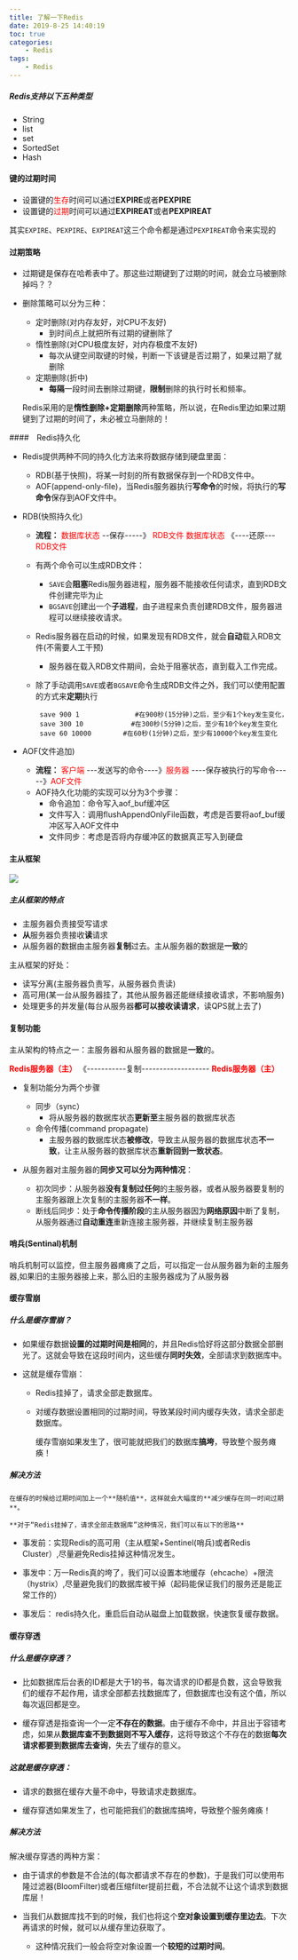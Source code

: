 ```yaml
---
title: 了解一下Redis
date: 2019-8-25 14:40:19
toc: true
categories:
	- Redis
tags:
	- Redis
---
```


##### Redis支持以下五种类型

* String
* list
* set
* SortedSet
* Hash<!--more-->

#### 键的过期时间

 * 设置键的<font color=red>生存</font>时间可以通过**EXPIRE**或者**PEXPIRE**
 * 设置键的<font color=red>过期</font>时间可以通过**EXPIREAT**或者**PEXPIREAT**

其实`EXPIRE`、`PEXPIRE`、`EXPIREAT`这三个命令都是通过`PEXPIREAT`命令来实现的

#### 过期策略

 * 过期键是保存在哈希表中了。那这些过期键到了过期的时间，就会立马被删除掉吗？？

 * 删除策略可以分为三种：

    * 定时删除(对内存友好，对CPU不友好)
       * 到时间点上就把所有过期的键删除了
   * 惰性删除(对CPU极度友好，对内存极度不友好)
     * 每次从键空间取键的时候，判断一下该键是否过期了，如果过期了就删除
   * 定期删除(折中)
     * **每隔**一段时间去删除过期键，**限制**删除的执行时长和频率。

   Redis采用的是**惰性删除+定期删除**两种策略，所以说，在Redis里边如果过期键到了过期的时间了，未必被立马删除的！

####　Redis持久化

 * Redis提供两种不同的持久化方法来将数据存储到硬盘里面：

    * RDB(基于快照)，将某一时刻的所有数据保存到一个RDB文件中。
    * AOF(append-only-file)，当Redis服务器执行**写命令**的时候，将执行的**写命令**保存到AOF文件中。

* RDB(快照持久化)

  * **流程：** <font color=red>数据库状态</font> --保存-----》 <font color=red>RDB文件</font>		<font color=red>数据库状态</font> 《----还原--- <font color=red>RDB文件</font>	

  * 有两个命令可以生成RDB文件：

    * `SAVE`会**阻塞**Redis服务器进程，服务器不能接收任何请求，直到RDB文件创建完毕为止
    * `BGSAVE`创建出一个**子进程**，由子进程来负责创建RDB文件，服务器进程可以继续接收请求。

  * Redis服务器在启动的时候，如果发现有RDB文件，就会**自动**载入RDB文件(不需要人工干预)

    * 服务器在载入RDB文件期间，会处于阻塞状态，直到载入工作完成。

  * 除了手动调用`SAVE`或者`BGSAVE`命令生成RDB文件之外，我们可以使用配置的方式来**定期**执行

    ```
     save 900 1              #在900秒(15分钟)之后，至少有1个key发生变化，
     save 300 10            #在300秒(5分钟)之后，至少有10个key发生变化
     save 60 10000        #在60秒(1分钟)之后，至少有10000个key发生变化
    ```

* AOF(文件追加)

  * **流程：** <font color=red>客户端</font> ---发送写的命令----》<font color=red>服务器</font> ----保存被执行的写命令-----》<font color=red>AOF文件</font> 
  * AOF持久化功能的实现可以分为3个步骤：
    * 命令追加：命令写入aof_buf缓冲区
    * 文件写入：调用flushAppendOnlyFile函数，考虑是否要将aof_buf缓冲区写入AOF文件中
    * 文件同步：考虑是否将内存缓冲区的数据真正写入到硬盘



#### 主从框架

![](https://i.loli.net/2019/08/31/EmJOWLKnpDaFgrB.png)

##### 主从框架的特点

 * 主服务器负责接受写请求
 * **从**服务器负责接收**读**请求
 * 从服务器的数据由主服务器**复制**过去。主从服务器的数据是**一致**的

主从框架的好处：

 * 读写分离(主服务器负责写，从服务器负责读)
 * 高可用(某一台从服务器挂了，其他从服务器还能继续接收请求，不影响服务)
 * 处理更多的并发量(每台从服务器**都可以接收读请求**，读QPS就上去了)

#### 复制功能

主从架构的特点之一：主服务器和从服务器的数据是**一致**的。

<font color=red>**Redis服务器（主）**</font> 《-----------复制-------------------   <font color=red>**Redis服务器（主）**</font> 

 * 复制功能分为两个步骤
    * 同步（sync）
       * 将从服务器的数据库状态**更新至**主服务器的数据库状态
   * 命令传播(command propagate)
     * 主服务器的数据库状态**被修改**，导致主从服务器的数据库状态**不一致**，让主从服务器的数据库状态**重新回到一致状态**。

* 从服务器对主服务器的**同步又可以分为两种情况**：
  * 初次同步：从服务器**没有复制过任何**的主服务器，或者从服务器要复制的主服务器跟上次复制的主服务器**不一样**。
  * 断线后同步：处于**命令传播阶段**的主从服务器因为**网络原因**中断了复制，从服务器通过**自动重连**重新连接主服务器，并继续复制主服务器



#### 哨兵(Sentinal)机制

​	哨兵机制可以监控，但主服务器瘫痪了之后，可以指定一台从服务器为新的主服务器,如果旧的主服务器接上来，那么旧的主服务器成为了从服务器

#### 缓存雪崩

#####  	什么是缓存雪崩？

* 如果缓存数据**设置的过期时间是相同**的，并且Redis恰好将这部分数据全部删光了。这就会导致在这段时间内，这些缓存**同时失效**，全部请求到数据库中。

* 这就是缓存雪崩：

  * Redis挂掉了，请求全部走数据库。

  * 对缓存数据设置相同的过期时间，导致某段时间内缓存失效，请求全部走数据库。

     缓存雪崩如果发生了，很可能就把我们的数据库**搞垮**，导致整个服务瘫痪！

##### 解决方法

 	在缓存的时候给过期时间加上一个**随机值**，这样就会大幅度的**减少缓存在同一时间过期**。

 	**对于“Redis挂掉了，请求全部走数据库”这种情况，我们可以有以下的思路**

* 事发前：实现Redis的高可用（主从框架+Sentinel(哨兵)或者Redis Cluster）,尽量避免Redis挂掉这种情况发生。

* 事发中：万一Redis真的垮了，我们可以设置本地缓存（ehcache）+限流（hystrix）,尽量避免我们的数据库被干掉（起码能保证我们的服务还是能正常工作的）

* 事发后： redis持久化，重启后自动从磁盘上加载数据，快速恢复缓存数据。



#### 缓存穿透

#####  什么是缓存穿透？

* 比如数据库后台表的ID都是大于1的书，每次请求的ID都是负数，这会导致我们的缓存不起作用，请求全部都去找数据库了，但数据库也没有这个值，所以每次返回都是空。

* 缓存穿透是指查询一个一定**不存在的数据**。由于缓存不命中，并且出于容错考虑，如果从**数据库查不到数据则不写入缓存**，这将导致这个不存在的数据**每次请求都要到数据库去查询**，失去了缓存的意义。

#####  这就是缓存穿透：

* 请求的数据在缓存大量不命中，导致请求走数据库。

* 缓存穿透如果发生了，也可能把我们的数据库搞垮，导致整个服务瘫痪！

##### 解决方法

解决缓存穿透的两种方案：

* 由于请求的参数是不合法的(每次都请求不存在的参数)，于是我们可以使用布隆过滤器(BloomFilter)或者压缩filter提前拦截，不合法就不让这个请求到数据库层！

* 当我们从数据库找不到的时候，我们也将这个**空对象设置到缓存里边去**。下次再请求的时候，就可以从缓存里边获取了。
  * 这种情况我们一般会将空对象设置一个**较短的过期时间**。

